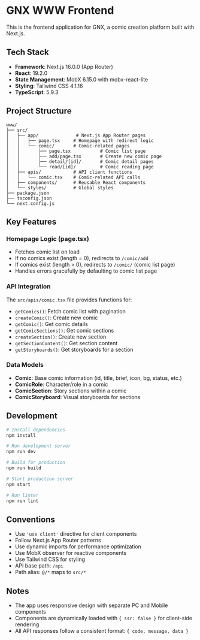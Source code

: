 # GNX WWW Frontend

This is the frontend application for GNX, a comic creation platform built with Next.js.

## Tech Stack

- **Framework**: Next.js 16.0.0 (App Router)
- **React**: 19.2.0
- **State Management**: MobX 6.15.0 with mobx-react-lite
- **Styling**: Tailwind CSS 4.1.16
- **TypeScript**: 5.9.3

## Project Structure

```
www/
├── src/
│   ├── app/              # Next.js App Router pages
│   │   ├── page.tsx     # Homepage with redirect logic
│   │   └── comic/       # Comic-related pages
│   │       ├── page.tsx           # Comic list page
│   │       ├── add/page.tsx       # Create new comic page
│   │       ├── detail/[id]/       # Comic detail pages
│   │       └── read/[id]/         # Comic reading page
│   ├── apis/            # API client functions
│   │   └── comic.tsx    # Comic-related API calls
│   ├── components/      # Reusable React components
│   └── styles/          # Global styles
├── package.json
├── tsconfig.json
└── next.config.js
```

## Key Features

### Homepage Logic (page.tsx)
- Fetches comic list on load
- If no comics exist (length = 0), redirects to `/comic/add`
- If comics exist (length > 0), redirects to `/comic/` (comic list page)
- Handles errors gracefully by defaulting to comic list page

### API Integration
The `src/apis/comic.tsx` file provides functions for:
- `getComics()`: Fetch comic list with pagination
- `createComic()`: Create new comic
- `getComic()`: Get comic details
- `getComicSections()`: Get comic sections
- `createSection()`: Create new section
- `getSectionContent()`: Get section content
- `getStoryboards()`: Get storyboards for a section

### Data Models
- **Comic**: Base comic information (id, title, brief, icon, bg, status, etc.)
- **ComicRole**: Character/role in a comic
- **ComicSection**: Story sections within a comic
- **ComicStoryboard**: Visual storyboards for sections

## Development

```bash
# Install dependencies
npm install

# Run development server
npm run dev

# Build for production
npm run build

# Start production server
npm start

# Run linter
npm run lint
```

## Conventions

- Use `'use client'` directive for client components
- Follow Next.js App Router patterns
- Use dynamic imports for performance optimization
- Use MobX observer for reactive components
- Use Tailwind CSS for styling
- API base path: `/api`
- Path alias: `@/*` maps to `src/*`

## Notes

- The app uses responsive design with separate PC and Mobile components
- Components are dynamically loaded with `{ ssr: false }` for client-side rendering
- All API responses follow a consistent format: `{ code, message, data }`
